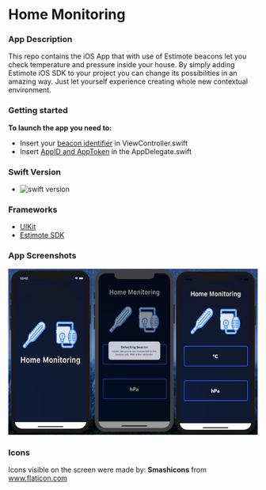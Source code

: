 # Home Monitoring

### App Description

This repo contains the iOS App that with use of Estimote beacons let  you check temperature and pressure inside your house. By simply adding Estimote iOS SDK to your project you can change its possibilities in an amazing way. Just let yourself experience creating whole new contextual environment.

### Getting started

**To launch the app you need to:**

- Insert your [beacon identifier](https://community.estimote.com/hc/en-us/articles/360004586632-How-to-find-a-beacon-s-identifier) in ViewController.swift 
- Insert [AppID and AppToken](https://community.estimote.com/hc/en-us/articles/203607313-What-are-App-ID-and-App-Token-and-what-do-I-need-them-for-) in the AppDelegate.swift

### Swift Version

- <img src="https://img.shields.io/badge/Swift-4.2-green.svg" alt="swift version"/>

### Frameworks

- [UIKit](https://developer.apple.com/documentation/uikit)
- [Estimote SDK](https://github.com/Estimote/iOS-SDK)

### App Screenshots

![](/IntroAssets/AppScreens.png)

### Icons

Icons visible on the screen were made by: **Smashicons** from www.flaticon.com
